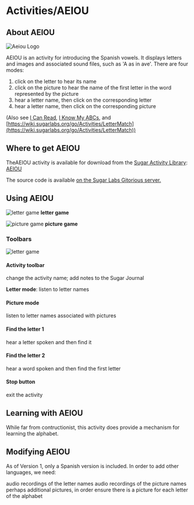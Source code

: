 
# Activities/AEIOU

## About AEIOU

![Aeiou Logo](https://wiki.sugarlabs.org/images/8/8b/AEIOUicon.png)

AEIOU is an activity for introducing the Spanish vowels. It displays letters and images and associated sound files, such as 'A as in ave'. There are four modes:

1. click on the letter to hear its name
1. click on the picture to hear the name of the first letter in the word represented by the picture
1. hear a letter name, then click on the corresponding letter
1. hear a letter name, then click on the corresponding picture



(Also see [I Can Read](https://wiki.sugarlabs.org/go/Activities/Icanread), [I Know My ABCs](https://wiki.sugarlabs.org/go/Activities/IKnowMyABCs), and [https://wiki.sugarlabs.org/go/Activities/LetterMatch](https://wiki.sugarlabs.org/go/Activities/LetterMatch))

## Where to get AEIOU
TheAEIOU activity is available for download from the [Sugar Activity Library](http://activities.sugarlabs.org/): [AEIOU](http://activities.sugarlabs.org/en-US/sugar/addon/4626)

The source code is available [on the Sugar Labs Gitorious server.](http://git.sugarlabs.org/aeiou)

## Using AEIOU

![letter game](http://res.cloudinary.com/dmyow6n0v/image/upload/v1521528024/120px-AEIOU_cidpuw.png)
 **letter game**

![picture game](http://res.cloudinary.com/dmyow6n0v/image/upload/v1521528140/120px-AEIOU2_o5hltp.png)
**picture game**


### **Toolbars**
![letter game](https://wiki.sugarlabs.org/images/b/b0/AEIOUToolbar.png)

#### **Activity toolbar**

change the activity name; add notes to the Sugar Journal

 **Letter mode**:
listen to letter names

#### **Picture mode**

listen to letter names associated with pictures

#### **Find the letter 1**

hear a letter spoken and then find it

#### **Find the letter 2**

hear a word spoken and then find the first letter

#### **Stop button**

exit the activity

## Learning with AEIOU
While far from contructionist, this activity does provide a mechanism for learning the alphabet.

## Modifying AEIOU
As of Version 1, only a Spanish version is included. In order to add other languages, we need:

audio recordings of the letter names
audio recordings of the picture names
perhaps additional pictures, in order ensure there is a picture for each letter of the alphabet
